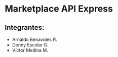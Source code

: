 # Marketplace API Express
## Integrantes:
* Arnaldo Benavides R.
* Donny Escolar G.
* Víctor Medina M.
